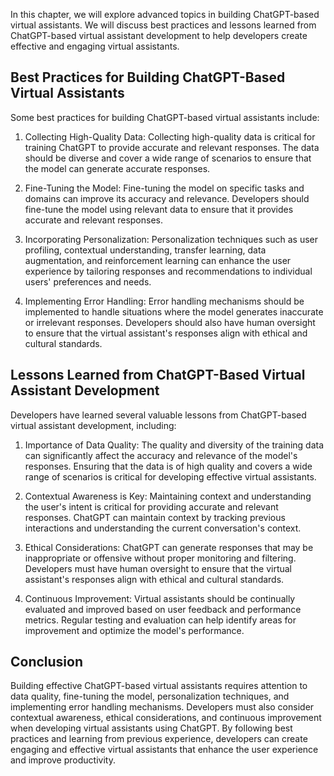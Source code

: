 

In this chapter, we will explore advanced topics in building ChatGPT-based virtual assistants. We will discuss best practices and lessons learned from ChatGPT-based virtual assistant development to help developers create effective and engaging virtual assistants.

Best Practices for Building ChatGPT-Based Virtual Assistants
------------------------------------------------------------

Some best practices for building ChatGPT-based virtual assistants include:

1. Collecting High-Quality Data: Collecting high-quality data is critical for training ChatGPT to provide accurate and relevant responses. The data should be diverse and cover a wide range of scenarios to ensure that the model can generate accurate responses.

2. Fine-Tuning the Model: Fine-tuning the model on specific tasks and domains can improve its accuracy and relevance. Developers should fine-tune the model using relevant data to ensure that it provides accurate and relevant responses.

3. Incorporating Personalization: Personalization techniques such as user profiling, contextual understanding, transfer learning, data augmentation, and reinforcement learning can enhance the user experience by tailoring responses and recommendations to individual users' preferences and needs.

4. Implementing Error Handling: Error handling mechanisms should be implemented to handle situations where the model generates inaccurate or irrelevant responses. Developers should also have human oversight to ensure that the virtual assistant's responses align with ethical and cultural standards.

Lessons Learned from ChatGPT-Based Virtual Assistant Development
----------------------------------------------------------------

Developers have learned several valuable lessons from ChatGPT-based virtual assistant development, including:

1. Importance of Data Quality: The quality and diversity of the training data can significantly affect the accuracy and relevance of the model's responses. Ensuring that the data is of high quality and covers a wide range of scenarios is critical for developing effective virtual assistants.

2. Contextual Awareness is Key: Maintaining context and understanding the user's intent is critical for providing accurate and relevant responses. ChatGPT can maintain context by tracking previous interactions and understanding the current conversation's context.

3. Ethical Considerations: ChatGPT can generate responses that may be inappropriate or offensive without proper monitoring and filtering. Developers must have human oversight to ensure that the virtual assistant's responses align with ethical and cultural standards.

4. Continuous Improvement: Virtual assistants should be continually evaluated and improved based on user feedback and performance metrics. Regular testing and evaluation can help identify areas for improvement and optimize the model's performance.

Conclusion
----------

Building effective ChatGPT-based virtual assistants requires attention to data quality, fine-tuning the model, personalization techniques, and implementing error handling mechanisms. Developers must also consider contextual awareness, ethical considerations, and continuous improvement when developing virtual assistants using ChatGPT. By following best practices and learning from previous experience, developers can create engaging and effective virtual assistants that enhance the user experience and improve productivity.
